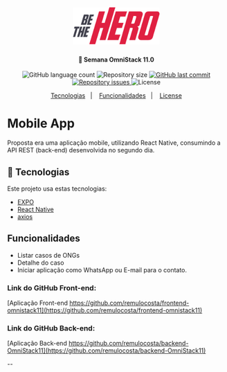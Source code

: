 <h1 align="center">
  <img alt="BE THE HERO" title="BE THE HERO" src=".github/logo.png" width="200px" />
</h1>

<h4 align="center">
 🚀 Semana OmniStack 11.0
</h4>

<p align="center">
  <img alt="GitHub language count" src="https://img.shields.io/github/languages/count/remulocosta/mobile-omnistack11">

  <img alt="Repository size" src="https://img.shields.io/github/repo-size/remulocosta/mobile-omnistack11">
  
  <a href="https://github.com/remulocosta/mobile-omnistack11/commits/master">
    <img alt="GitHub last commit" src="https://img.shields.io/github/last-commit/remulocosta/mobile-omnistack11">
  </a>

  <a href="https://github.com/remulocosta/mobile-omnistack11/issues">
    <img alt="Repository issues" src="https://img.shields.io/github/issues/remulocosta/mobile-omnistack11">
  </a>

  <img alt="License" src="https://img.shields.io/badge/license-MIT-brightgreen">
</p>

<p align="center">
  <a href="#rocket-tecnologias">Tecnologias</a>&nbsp;&nbsp;&nbsp;|&nbsp;&nbsp;&nbsp;
  <a href="#funcionalidades">Funcionalidades</a>&nbsp;&nbsp;&nbsp;|&nbsp;&nbsp;&nbsp;
  <a href="#memo-license">License</a>
</p>

# Mobile App 

Proposta era uma aplicação mobile, utilizando React Native, consumindo a API REST (back-end) desenvolvida no segundo dia.


## :rocket: Tecnologias

Este projeto usa estas tecnologias:
- [EXPO](https://expo.io/)
- [React Native](https://react-native.org)
- [axios](https://github.com/axios/axios)


## Funcionalidades

- Listar casos de ONGs
- Detalhe do caso
- Iniciar aplicação como WhatsApp ou E-mail para o contato.


### Link do GitHub Front-end:

[Aplicação Front-end https://github.com/remulocosta/frontend-omnistack11](https://github.com/remulocosta/frontend-omnistack11)

### Link do GitHub Back-end:

[Aplicação Back-end https://github.com/remulocosta/backend-OmniStack11](https://github.com/remulocosta/backend-OmniStack11)

--
